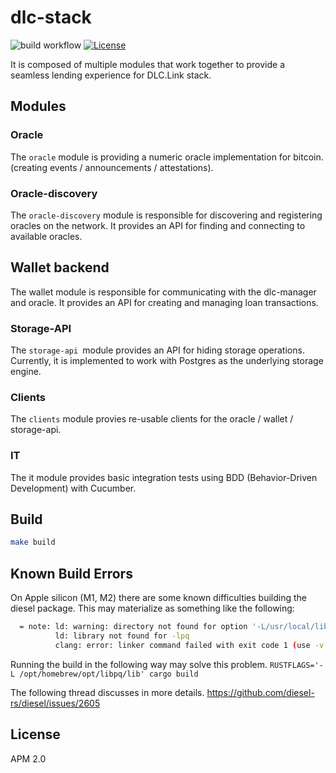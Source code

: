 # dlc-stack

![build workflow](https://github.com/dlc-link/dlc-stack/actions/workflows/docker-build.yml/badge.svg)
[![License](https://img.shields.io/badge/License-Apache_2.0-blue.svg)](https://opensource.org/licenses/Apache-2.0)

It is composed of multiple modules that work together to provide a seamless lending experience for DLC.Link stack.

## Modules

### Oracle

The `oracle` module is providing a numeric oracle implementation for bitcoin. (creating events / announcements / attestations).

### Oracle-discovery

The `oracle-discovery` module is responsible for discovering and registering oracles on the network. It provides an API for finding and connecting to available oracles.

## Wallet backend
The wallet module is responsible for communicating with the dlc-manager and oracle. It provides an API for creating and managing loan transactions.

### Storage-API

The `storage-api `module provides an API for hiding storage operations. Currently, it is implemented to work with Postgres as the underlying storage engine.

### Clients

The `clients` module provies re-usable clients for the oracle / wallet / storage-api.

### IT

The it module provides basic integration tests using BDD (Behavior-Driven Development) with Cucumber.

## Build

```bash
make build
```

## Known Build Errors

On Apple silicon (M1, M2) there are some known difficulties building the diesel package. This may materialize as something like the following:
```bash
  = note: ld: warning: directory not found for option '-L/usr/local/lib/postgresql@14'
          ld: library not found for -lpq
          clang: error: linker command failed with exit code 1 (use -v to see invocation)
```
Running the build in the following way may solve this problem. `RUSTFLAGS='-L /opt/homebrew/opt/libpq/lib' cargo build`

The following thread discusses in more details.
https://github.com/diesel-rs/diesel/issues/2605



## License

APM 2.0
